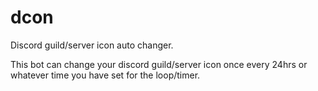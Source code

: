 # dcon
Discord guild/server icon auto changer.


This bot can change your discord guild/server icon once every 24hrs or whatever time you have set for the loop/timer.
